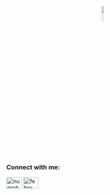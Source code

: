 <p align="center">
  <img src="https://i.pinimg.com/originals/38/23/62/382362357c839db33e2b75c2f767136f.gif" width="10%"/>
</p>


<h3 align="left">Connect with me:</h3>
<p align="left">
<a href="https://twitter.com/nugroho_febry" target="blank"><img align="center" src="https://raw.githubusercontent.com/rahuldkjain/github-profile-readme-generator/master/src/images/icons/Social/twitter.svg" alt="nugroho_febry" height="30" width="40" /></a>
<a href="https://linkedin.com/in/febry-nugroho-4284a825" target="blank"><img align="center" src="https://raw.githubusercontent.com/rahuldkjain/github-profile-readme-generator/master/src/images/icons/Social/linked-in-alt.svg" alt="febry nugroho" height="30" width="40" /></a>
</p>
<!--
**serventera/serventera** is a ✨ _special_ ✨ repository because its `README.md` (this file) appears on your GitHub profile.

Here are some ideas to get you started:

- 🔭 I’m currently working on ...
- 🌱 I’m currently learning ...
- 👯 I’m looking to collaborate on ...
- 🤔 I’m looking for help with ...
- 💬 Ask me about ...
- 📫 How to reach me: ...
- 😄 Pronouns: ...
- ⚡ Fun fact: ...
-->
